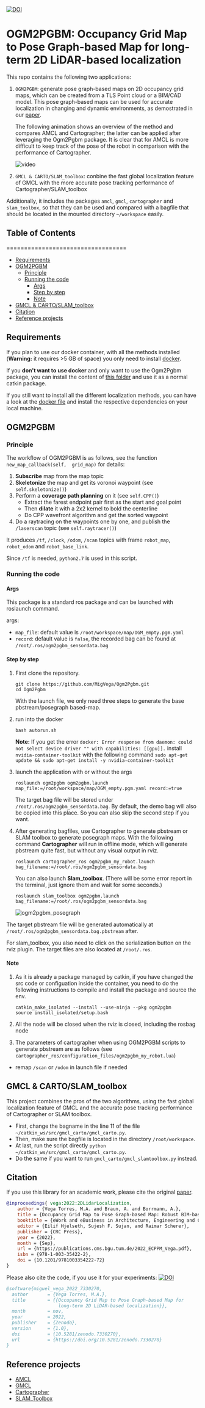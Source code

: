 [![DOI](https://zenodo.org/badge/513174972.svg)](https://zenodo.org/badge/latestdoi/513174972)

# OGM2PGBM: Occupancy Grid Map to Pose Graph-based Map for long-term 2D LiDAR-based localization

This repo contains the following two applications:

1. `OGM2PGBM`: generate pose graph-based maps on 2D occupancy grid maps, which can be created from a TLS Point cloud or a BIM/CAD model.
This pose graph-based maps can be used for accurate localization in changing and dynamic environments, as demostrated in our [paper][paper].

    The following animation shows an overview of the method and compares AMCL and Cartographer; the latter can be applied after leveraging the Ogm2Pgbm package.
    It is clear that for AMCL is more difficult to keep track of the pose of the robot in comparison with the performance of Cartographer.

    ![video](./docs/Ogm2Pgbm_amcl_vs_carto.gif)

2. `GMCL & CARTO/SLAM_toolbox`: conbine the fast global localization feature of GMCL with the more accurate pose tracking performance of Cartographer/SLAM_toolbox

Additionally, it includes  the packages `amcl`, `gmcl`, `cartographer` and `slam_toolbox`, so that they can be used and compared with a bagfile that should be located in the mounted directory `~/workspace` easily.

## Table of Contents

==================================

- [Requirements](#requirements)
- [OGM2PGBM](#ogm2pgbm)
  - [Principle](#principle)
  - [Running the code](#running-the-code)
    - [Args](#args)
    - [Step by step](#step-by-step)
    - [Note](#note)
- [GMCL & CARTO/SLAM_toolbox](#gmcl--cartoslam_toolbox)
- [Citation](#citation)
- [Reference projects](#reference-projects)

## Requirements

If you plan to use our docker container, with all the methods installed (**Warning:** it requires >5 GB of space) you only need to
install [docker][docker].

If you **don't want to use docker** and only want to use the Ogm2Pgbm package, you can install the content of [this folder](https://github.com/MigVega/Ogm2Pgbm/tree/main/ogm2pgbm) and use it as a normal catkin package.

If you still want to install all the different localization methods, you can have a look at the [docker file][docker_file] and install the respective dependencies on your local machine.

## OGM2PGBM

### Principle

The workflow of OGM2PGBM is as follows, see the function `new_map_callback(self,  grid_map)` for details:

1. **Subscribe** map from the map topic
2. **Skeletonize** the map and get its voronoi waypoint (see `self.skeletonize()`)
3. Perform a **coverage path planning** on it (see `self.CPP()`)
   - Extract the farest endpoint pair first as the start and goal point
   - Then **dilate** it with a 2x2 kernel to bold the centerline
   - Do CPP wavefront algorithm and get the sorted waypoint
4. Do a raytracing on the waypoints one by one, and publish the `/laserscan` topic (see `self.raytracer()`)

It produces `/tf`, `/clock`, `/odom`,  `/scan` topics with frame `robot_map`, `robot_odom` and `robot_base_link`.

Since `/tf` is needed, `python2.7` is used in this script.

### Running the code

#### Args

This package is a standard ros package and can be launched with roslaunch command.

args:

- `map_file`: default value is `/root/workspace/map/OGM_empty.pgm.yaml`
- `record`: default value is `false`, the recorded bag can be found at `/root/.ros/ogm2pgbm_sensordata.bag`

#### Step by step

1. First clone the repository.

    ```shell
    git clone https://github.com/MigVega/Ogm2Pgbm.git
    cd Ogm2Pgbm
    ```

    With the launch file, we only need three steps to generate the base pbstream/posegraph based-map.

2. run into the docker

    ```shell
    bash autorun.sh
    ```

    **Note:** If you get the error `docker: Error response from daemon: could not select device driver "" with capabilities: [[gpu]].`
    install `nvidia-container-toolkit` with the following command `sudo apt-get update && sudo apt-get install -y nvidia-container-toolkit`

3. launch the application with or without the args

    ```shell
    roslaunch ogm2pgbm ogm2pgbm.launch map_file:=/root/workspace/map/OGM_empty.pgm.yaml record:=true
    ```

    The target bag file will be stored under `/root/.ros/ogm2pgbm_sensordata.bag`. By default, the demo bag will also be copied into this place. So you can also skip the second step if you want.

4. After generating bagfiles, use Cartographer to generate pbstream or SLAM toolbox to generate posegraph maps.
With the following command **Cartographer** will run in offline mode, which will generate pbstream quite fast, but without any visual output in rviz.

    ```shell
    roslaunch cartographer_ros ogm2pgbm_my_robot.launch bag_filename:=/root/.ros/ogm2pgbm_sensordata.bag
    ```

    You can also launch **Slam_toolbox**. (There will be some error report in the terminal, just ignore them and wait for some seconds.)

    ```shell
    roslaunch slam_toolbox ogm2pgbm.launch bag_filename:=/root/.ros/ogm2pgbm_sensordata.bag
    ```

    ![ogm2pgbm_posegraph](./docs/ogm2pgbm_posegraph.png)

The target pbstream file will be generated automatically at `/root/.ros/ogm2pgbm_sensordata.bag.pbstream` after.

For slam_toolbox, you also need to click on the serialization button on the rviz plugin. The target files are also located at `/root/.ros`.

#### Note

1. As it is already a package managed by catkin, if you have changed the src code or configuation inside the container, you need to do the following instructions to compile and install the package and source the env.

    ```shell
    catkin_make_isolated --install --use-ninja --pkg ogm2pgbm
    source install_isolated/setup.bash
    ```

2. All the node will be closed when the rviz is closed, including the rosbag node

3. The parameters of cartographer when using OGM2PGBM scripts to generate pbstream are as follows (see `cartographer_ros/configuration_files/ogm2pgbm_my_robot.lua`)

- remap `/scan` or `/odom` in launch file if needed

## GMCL & CARTO/SLAM_toolbox

This project combines the pros of the two algorithms, using the fast global localization feature of GMCL and the accurate pose tracking performance of Cartographer or SLAM toolbox.

- First, change the bagname in the line 11 of the file `~/catkin_ws/src/gmcl_carto/gmcl_carto.py`.
- Then, make sure the bagfile is located in the directory `/root/workspace`.
- At last, run the script directly `python ~/catkin_ws/src/gmcl_carto/gmcl_carto.py`.
- Do the same if you want to run `gmcl_carto/gmcl_slamtoolbox.py` instead.

## Citation

If you use this library for an academic work, please cite the original [paper][paper].

```bibtex
@inproceedings{ vega:2022:2DLidarLocalization,
    author = {Vega Torres, M.A. and Braun, A. and Borrmann, A.},
    title = {Occupancy Grid Map to Pose Graph-based Map: Robust BIM-based 2D- LiDAR Localization for Lifelong Indoor Navigation in Changing and Dynamic Environments},
    booktitle = {eWork and eBusiness in Architecture, Engineering and Construction: ECPPM 2022},
    editor = {Eilif Hjelseth, Sujesh F. Sujan, and Raimar Scherer},
    publisher = {CRC Press},
    year = {2022},
    month = {Sep},
    url = {https://publications.cms.bgu.tum.de/2022_ECPPM_Vega.pdf},
    isbn = {978-1-003-35422-2},
    doi = {10.1201/9781003354222-72}
}
```

Please also cite the code, if you use it for your experiments:
[![DOI](https://zenodo.org/badge/513174972.svg)](https://zenodo.org/badge/latestdoi/513174972)

```bibtex
@software{miguel_vega_2022_7330270,
  author       = {Vega Torres, M.A.},
  title        = {{Occupancy Grid Map to Pose Graph-based Map for
                   long-term 2D LiDAR-based localization}},
  month        = nov,
  year         = 2022,
  publisher    = {Zenodo},
  version      = {1.0},
  doi          = {10.5281/zenodo.7330270},
  url          = {https://doi.org/10.5281/zenodo.7330270}
}
```

## Reference projects

- [AMCL](http://wiki.ros.org/amcl)
- [GMCL](http://wiki.ros.org/gmcl)
- [Cartographer](https://github.com/cartographer-project/cartographer)
- [SLAM_Toolbox](https://github.com/SteveMacenski/slam_toolbox)

<!-- References -->
[paper]: https://publications.cms.bgu.tum.de/2022_ECPPM_Vega.pdf
[docker]: https://docs.docker.com/get-docker/
[docker_file]: https://github.com/MigVega/Ogm2Pgbm/blob/main/Dockerfile
